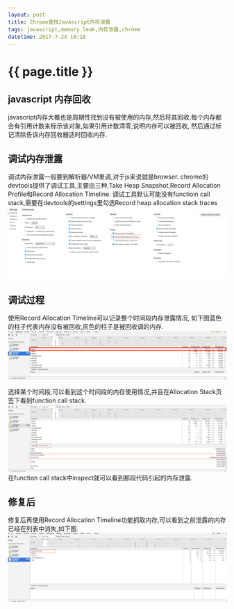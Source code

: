 ```yaml
---
layout: post
title: Chrome查找Javascript内存泄露
tags: javascript,memory leak,内存泄露,chrome
datetime: 2017-7-24 10:18
---
```


{{ page.title }}
================

## javascript 内存回收
javascript内存大概也是周期性找到没有被使用的内存,然后将其回收.每个内存都会有引用计数来标示该对象,如果引用计数清零,说明内存可以被回收,
然后通过标记清除告诉内存回收器适时回收内存.

## 调试内存泄露
调试内存泄露一般要到解析器/VM里调,对于js来说就是browser.
chrome的devtools提供了调试工具,主要由三种,Take Heap Snapshot,Record Allocation Profile和Record Allocation Timeline.
调试工具默认可能没有functioin call stack,需要在devtools的settings里勾选Record heap allocation stack traces
<img src="/assets/img/js-memory-leak-1.png" />

## 调试过程
使用Record Allocation Timeline可以记录整个时间段内存泄露情况,
如下图蓝色的柱子代表内存没有被回收,灰色的柱子是被回收调的内存.
<img src="/assets/img/js-memory-leak-2.png" />

选择某个时间段,可以看到这个时间段的内存使用情况,并且在Allocation Stack页签下看到function call stack.
<img src="/assets/img/js-memory-leak-3.png" />
在function call stack中inspect就可以看到那段代码引起的内存泄露.

## 修复后
修复后再使用Record Allocation Timeline功能抓取内存,可以看到之前泄露的内存已经在列表中消失,如下图.
<img src="/assets/img/js-memory-leak-4.png" />
